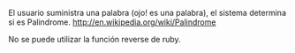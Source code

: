 El usuario suministra una palabra (ojo! es una palabra), el sistema determina si es Palindrome. http://en.wikipedia.org/wiki/Palindrome

No se puede utilizar la función reverse de ruby.
